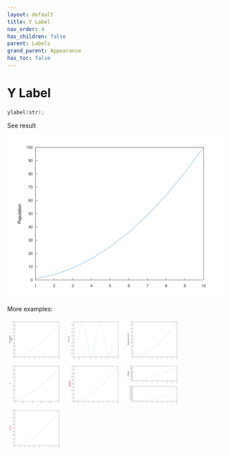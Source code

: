```yaml
---
layout: default
title: Y Label
nav_order: 4
has_children: false
parent: Labels
grand_parent: Appearance
has_toc: false
---
```

# Y Label

```cpp
ylabel(str);
```


See result

[![example_ylabel_1](ylabel/ylabel_1.svg)](../https://github.com/alandefreitas/matplotplusplus/blob/master/examples/appearance/labels/ylabel/ylabel_1.cpp)

More examples:
    
[![example_ylabel_2](ylabel/ylabel_2_thumb.png)](../https://github.com/alandefreitas/matplotplusplus/blob/master/examples/appearance/labels/ylabel/ylabel_2.cpp)  [![example_ylabel_3](ylabel/ylabel_3_thumb.png)](../https://github.com/alandefreitas/matplotplusplus/blob/master/examples/appearance/labels/ylabel/ylabel_3.cpp)  [![example_ylabel_4](ylabel/ylabel_4_thumb.png)](../https://github.com/alandefreitas/matplotplusplus/blob/master/examples/appearance/labels/ylabel/ylabel_4.cpp)  [![example_ylabel_5](ylabel/ylabel_5_thumb.png)](../https://github.com/alandefreitas/matplotplusplus/blob/master/examples/appearance/labels/ylabel/ylabel_5.cpp)  [![example_ylabel_6](ylabel/ylabel_6_thumb.png)](../https://github.com/alandefreitas/matplotplusplus/blob/master/examples/appearance/labels/ylabel/ylabel_6.cpp)  [![example_ylabel_7](ylabel/ylabel_7_thumb.png)](../https://github.com/alandefreitas/matplotplusplus/blob/master/examples/appearance/labels/ylabel/ylabel_7.cpp)  [![example_ylabel_8](ylabel/ylabel_8_thumb.png)](../https://github.com/alandefreitas/matplotplusplus/blob/master/examples/appearance/labels/ylabel/ylabel_8.cpp)

  


